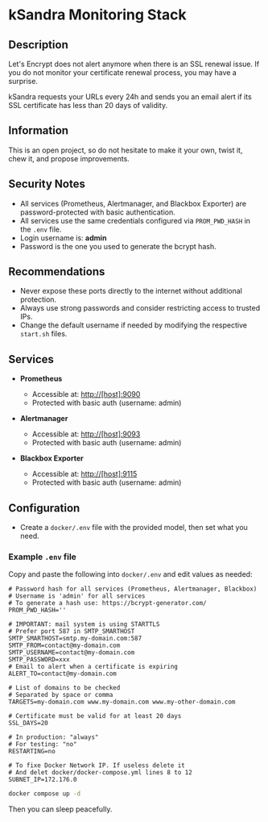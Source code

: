# kSandra Monitoring Stack

## Description
Let's Encrypt does not alert anymore when there is
an SSL renewal issue. If you do not monitor your
certificate renewal process, you may have a surprise.

kSandra requests your URLs every 24h
and sends you an email alert if its SSL certificate
has less than 20 days of validity.

## Information
This is an open project, so do not hesitate to
make it your own, twist it, chew it, and propose
improvements.

## Security Notes

- All services (Prometheus, Alertmanager, and Blackbox Exporter) are password-protected with basic authentication.
- All services use the same credentials configured via `PROM_PWD_HASH` in the `.env` file.
- Login username is: **admin**
- Password is the one you used to generate the bcrypt hash.

## Recommendations
- Never expose these ports directly to the internet without additional protection.
- Always use strong passwords and consider restricting access to trusted IPs.
- Change the default username if needed by modifying the respective `start.sh` files.

## Services

- **Prometheus**
  - Accessible at: [http://[host]:9090](http://localhost:9090)
  - Protected with basic auth (username: admin)

- **Alertmanager**
  - Accessible at: [http://[host]:9093](http://localhost:9093)
  - Protected with basic auth (username: admin)

- **Blackbox Exporter**
  - Accessible at: [http://[host]:9115](http://localhost:9115)
  - Protected with basic auth (username: admin)

## Configuration
- Create a `docker/.env` file with the provided model,
  then set what you need.

### Example `.env` file
Copy and paste the following into `docker/.env` and edit values as needed:

```env
# Password hash for all services (Prometheus, Alertmanager, Blackbox)
# Username is 'admin' for all services
# To generate a hash use: https://bcrypt-generator.com/
PROM_PWD_HASH=''

# IMPORTANT: mail system is using STARTTLS
# Prefer port 587 in SMTP_SMARTHOST
SMTP_SMARTHOST=smtp.my-domain.com:587
SMTP_FROM=contact@my-domain.com
SMTP_USERNAME=contact@my-domain.com
SMTP_PASSWORD=xxx
# Email to alert when a certificate is expiring
ALERT_TO=contact@my-domain.com

# List of domains to be checked
# Separated by space or comma
TARGETS=my-domain.com www.my-domain.com www.my-other-domain.com

# Certificate must be valid for at least 20 days
SSL_DAYS=20

# In production: "always"
# For testing: "no"
RESTARTING=no

# To fixe Docker Network IP. If useless delete it
# And delet docker/docker-compose.yml lines 8 to 12
SUBNET_IP=172.176.0
```

```bash
docker compose up -d
```

Then you can sleep peacefully.
